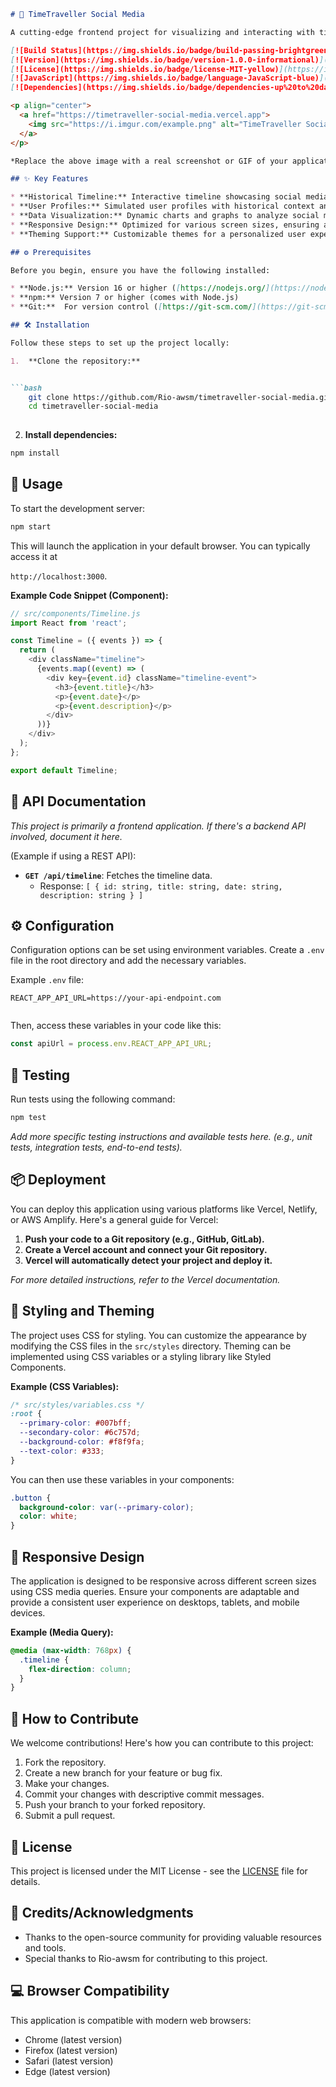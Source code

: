 ```markdown
# 🚀 TimeTraveller Social Media

A cutting-edge frontend project for visualizing and interacting with time-based social media content. This project provides a user-friendly interface to explore social trends throughout history.

[![Build Status](https://img.shields.io/badge/build-passing-brightgreen)](https://img.shields.io/badge/build-passing-brightgreen)
[![Version](https://img.shields.io/badge/version-1.0.0-informational)](https://img.shields.io/badge/version-1.0.0-informational)
[![License](https://img.shields.io/badge/license-MIT-yellow)](https://img.shields.io/badge/license-MIT-yellow)
[![JavaScript](https://img.shields.io/badge/language-JavaScript-blue)](https://img.shields.io/badge/language-JavaScript-blue)
[![Dependencies](https://img.shields.io/badge/dependencies-up%20to%20date-brightgreen)](https://img.shields.io/badge/dependencies-up%20to%20date-brightgreen)

<p align="center">
  <a href="https://timetraveller-social-media.vercel.app">
    <img src="https://i.imgur.com/example.png" alt="TimeTraveller Social Media Screenshot" width="800">
  </a>
</p>

*Replace the above image with a real screenshot or GIF of your application*

## ✨ Key Features

* **Historical Timeline:** Interactive timeline showcasing social media trends across different eras.
* **User Profiles:** Simulated user profiles with historical context and content.
* **Data Visualization:** Dynamic charts and graphs to analyze social media activity.
* **Responsive Design:** Optimized for various screen sizes, ensuring a seamless experience on desktops, tablets, and mobile devices.
* **Theming Support:** Customizable themes for a personalized user experience.

## ⚙️ Prerequisites

Before you begin, ensure you have the following installed:

* **Node.js:** Version 16 or higher ([https://nodejs.org/](https://nodejs.org/))
* **npm:** Version 7 or higher (comes with Node.js)
* **Git:**  For version control ([https://git-scm.com/](https://git-scm.com/))

## 🛠️ Installation

Follow these steps to set up the project locally:

1.  **Clone the repository:**


```bash
    git clone https://github.com/Rio-awsm/timetraveller-social-media.git
    cd timetraveller-social-media
    

```

2.  **Install dependencies:**

    



```bash
npm install
```

## 🚀 Usage

To start the development server:



```bash
npm start
```

This will launch the application in your default browser.  You can typically access it at 

`http://localhost:3000`.

**Example Code Snippet (Component):**

```javascript
// src/components/Timeline.js
import React from 'react';

const Timeline = ({ events }) => {
  return (
    <div className="timeline">
      {events.map((event) => (
        <div key={event.id} className="timeline-event">
          <h3>{event.title}</h3>
          <p>{event.date}</p>
          <p>{event.description}</p>
        </div>
      ))}
    </div>
  );
};

export default Timeline;


```

## 📜 API Documentation

*This project is primarily a frontend application. If there's a backend API involved, document it here.*

(Example if using a REST API):

* **`GET /api/timeline`**: Fetches the timeline data.
    * Response: `[ { id: string, title: string, date: string, description: string } ]`

## ⚙️ Configuration

Configuration options can be set using environment variables. Create a `.env` file in the root directory and add the necessary variables.

Example `.env` file:

```
REACT_APP_API_URL=https://your-api-endpoint.com


```

Then, access these variables in your code like this:

```javascript
const apiUrl = process.env.REACT_APP_API_URL;


```

## 🧪 Testing

Run tests using the following command:

```bash
npm test


```

*Add more specific testing instructions and available tests here. (e.g., unit tests, integration tests, end-to-end tests).*

## 📦 Deployment

You can deploy this application using various platforms like Vercel, Netlify, or AWS Amplify. Here's a general guide for Vercel:

1.  **Push your code to a Git repository (e.g., GitHub, GitLab).**
2.  **Create a Vercel account and connect your Git repository.**
3.  **Vercel will automatically detect your project and deploy it.**

*For more detailed instructions, refer to the Vercel documentation.*

## 🎨 Styling and Theming

The project uses CSS for styling. You can customize the appearance by modifying the CSS files in the `src/styles` directory.  Theming can be implemented using CSS variables or a styling library like Styled Components.

**Example (CSS Variables):**

```css
/* src/styles/variables.css */
:root {
  --primary-color: #007bff;
  --secondary-color: #6c757d;
  --background-color: #f8f9fa;
  --text-color: #333;
}


```

You can then use these variables in your components:

```css
.button {
  background-color: var(--primary-color);
  color: white;
}


```

## 📱 Responsive Design

The application is designed to be responsive across different screen sizes using CSS media queries.  Ensure your components are adaptable and provide a consistent user experience on desktops, tablets, and mobile devices.

**Example (Media Query):**

```css
@media (max-width: 768px) {
  .timeline {
    flex-direction: column;
  }
}


```

## 🤝 How to Contribute

We welcome contributions!  Here's how you can contribute to this project:

1.  Fork the repository.
2.  Create a new branch for your feature or bug fix.
3.  Make your changes.
4.  Commit your changes with descriptive commit messages.
5.  Push your branch to your forked repository.
6.  Submit a pull request.

## 📜 License

This project is licensed under the MIT License - see the [LICENSE](LICENSE) file for details.

## 🙏 Credits/Acknowledgments

* Thanks to the open-source community for providing valuable resources and tools.
* Special thanks to Rio-awsm for contributing to this project.

## 💻 Browser Compatibility

This application is compatible with modern web browsers:

* Chrome (latest version)
* Firefox (latest version)
* Safari (latest version)
* Edge (latest version)

<!-- END README -->
```